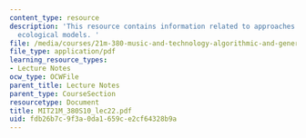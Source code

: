 ```yaml
---
content_type: resource
description: 'This resource contains information related to approaches: agents and
  ecological models. '
file: /media/courses/21m-380-music-and-technology-algorithmic-and-generative-music-spring-2010/fdb26b7c9f3a0da1659ce2cf64328b9a_MIT21M_380S10_lec22.pdf
file_type: application/pdf
learning_resource_types:
- Lecture Notes
ocw_type: OCWFile
parent_title: Lecture Notes
parent_type: CourseSection
resourcetype: Document
title: MIT21M_380S10_lec22.pdf
uid: fdb26b7c-9f3a-0da1-659c-e2cf64328b9a
---
```

